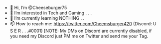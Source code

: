 - 👋 Hi, I’m @Cheeseburger75
- 👀 I’m interested in Tech and Gaming . . .
- 🌱 I’m currently learning NOTHING . . 
- 📫 How to reach me: https://twitter.com/Cheemsburger420 (Discord: U S E R . . .#0001) [NOTE: My DMs on Discord are currently disabled, if you need my Discord just PM me on Twitter and send me your Tag.

<!---
Cheeseburger75/Cheeseburger75 is a ✨ special ✨ repository because its `README.md` (this file) appears on your GitHub profile.
You can click the Preview link to take a look at your changes.
--->
